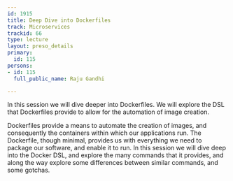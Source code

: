 ```yaml
---
id: 1915
title: Deep Dive into Dockerfiles
track: Microservices
trackid: 66
type: lecture
layout: preso_details
primary:
  id: 115
persons:
- id: 115
  full_public_name: Raju Gandhi

---
```

In this session we will dive deeper into Dockerfiles. We will explore the DSL that Dockerfiles provide to allow for the automation of image creation.

Dockerfiles provide a means to automate the creation of images, and consequently the containers within which our applications run. The Dockerfile, though minimal, provides us with everything we need to package our software, and enable it to run. In this session we will dive deep into the Docker DSL, and explore the many commands that it provides, and along the way explore some differences between similar commands, and some gotchas.